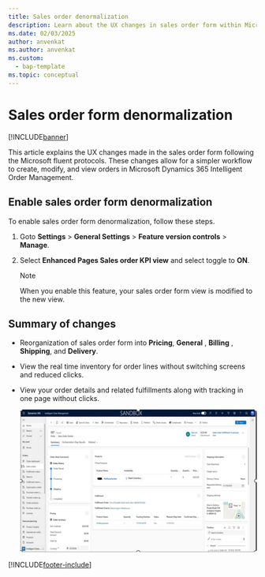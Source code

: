 ```yaml
---
title: Sales order denormalization
description: Learn about the UX changes in sales order form within Microsoft Dynamics 365 Intelligent Order Management
ms.date: 02/03/2025
author: anvenkat
ms.author: anvenkat
ms.custom: 
  - bap-template
ms.topic: conceptual
---
```


# Sales order form denormalization

[!INCLUDE[banner](includes/banner.md)]

This article explains the UX changes made in the sales order form following the Microsoft fluent protocols. These changes allow for a simpler workflow to create, modify, and view orders in Microsoft Dynamics 365 Intelligent Order Management.

## Enable sales order form denormalization

To enable sales order form denormalization, follow these steps.

1. Goto **Settings** > **General Settings** > **Feature version controls** > **Manage**.
1. Select **Enhanced Pages Sales order KPI view** and select toggle to **ON**.

   > [!NOTE]
   > When you enable this feature, your sales order form view is modified to the new view.

## Summary of changes 

  -  Reorganization of sales order form into **Pricing**, **General** , **Billing** , **Shipping**, and **Delivery**.
  -  View the real time inventory for order lines without switching screens and reduced clicks.
  -  View your order details and related fulfillments along with tracking in one page without clicks.

     ![Screenshot of Sales order details summary.](media/iomsalesordernew.jpg)


[!INCLUDE[footer-include](includes/footer-banner.md)]
